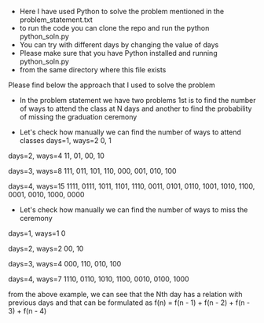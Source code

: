 - Here I have used Python to solve the problem mentioned in the problem_statement.txt
- to run the code you can clone the repo and run the python python_soln.py
- You can try with different days by changing the value of days
- Please make sure that you have Python installed and running python_soln.py 
- from the same directory where this file exists



Please find below the approach that I used to solve the problem


- In the problem statement we have two problems 1st is to find the number of ways to attend the class at N days and another to find the probability of missing the graduation ceremony


- Let's check how manually we can find the number of ways to attend classes
days=1, ways=2    0, 1

days=2, ways=4    11, 01, 00, 10 

days=3, ways=8    111, 011, 101, 110, 000, 001, 010, 100

days=4, ways=15   1111, 0111, 1011, 1101, 1110, 0011, 0101, 0110, 1001, 1010, 1100, 0001, 0010, 1000, 0000


- Let's check how manually we can find the number of ways to miss the ceremony

days=1, ways=1  0

days=2, ways=2  00, 10

days=3, ways=4  000, 110, 010, 100

days=4, ways=7  1110, 0110, 1010, 1100, 0010, 0100, 1000



from the above example, we can see that the Nth day has a relation with previous days and that can be formulated as
f(n) = f(n - 1) +  f(n - 2) + f(n - 3) + f(n - 4)